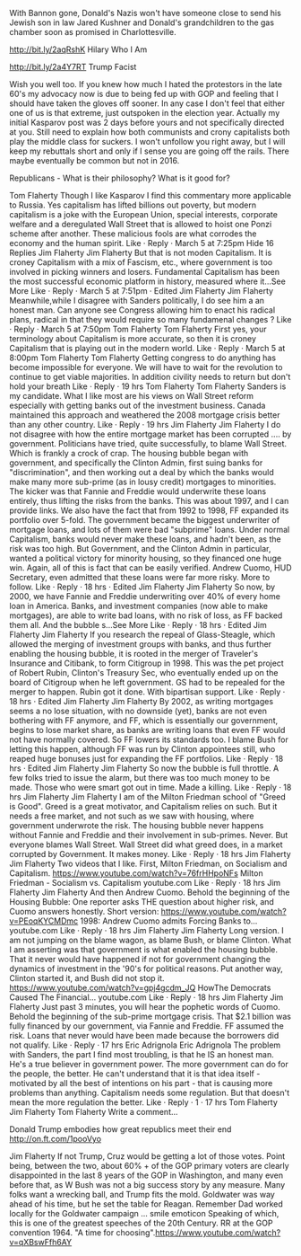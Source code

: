 

With Bannon gone, Donald's Nazis won't have someone close to send his Jewish son in law Jared Kushner and Donald's grandchildren to the gas chamber soon as promised in Charlottesville.


http://bit.ly/2aqRshK Hilary Who I Am

http://bit.ly/2a4Y7RT  Trump Facist

Wish you well too. If you knew how much I hated the protestors in the late 60's my advocacy now is due to being fed up with GOP and feeling that I should have taken the gloves off sooner. In any case I don't feel that either one of us is that extreme, just outspoken in the election year.  Actually my initial Kasparov post was  2 days before yours and not specifically directed at you. Still need to explain how both communists and crony capitalists both play the middle class for suckers. I won't unfollow you right away, but I will keep my rebuttals short and only if I sense you are going off the rails. There maybe eventually be common but not in 2016.


Republicans - What is their philosophy?
              What is it good for?

Tom Flaherty Though I like Kasparov I find this commentary more applicable to Russia. Yes capitalism has lifted billions out poverty, but modern capitalism is a joke with the European Union, special interests, corporate welfare and a deregulated Wall Street that is allowed to hoist one Ponzi scheme after another. These malicious fools are what corrodes the economy and the human spirit.
Like · Reply · March 5 at 7:25pm
Hide 16 Replies
Jim Flaherty
Jim Flaherty But that is not moden Capitalism. It is croney Capitalism with a mix of Fascism, etc., where government is too involved in picking winners and losers. Fundamental Capitalism has been the most successful economic platform in history, measured where it...See More
Like · Reply · March 5 at 7:51pm · Edited
Jim Flaherty
Jim Flaherty Meanwhile,while I disagree with Sanders politically, I do see him a an honest man. Can anyone see Congress allowing him to enact his radical plans, radical in that they would require so many fundamenal changes ?
Like · Reply · March 5 at 7:50pm
Tom Flaherty
Tom Flaherty First yes, your terminology about Capitalism is more accurate, so then it is croney Capitalism that is playing out in the modern world.
Like · Reply · March 5 at 8:00pm
Tom Flaherty
Tom Flaherty Getting congress to do anything has become impossible for everyone. We will have to wait for the revolution to continue to get viable majorities. In addition civility needs to return but don't hold your breath
Like · Reply · 19 hrs
Tom Flaherty
Tom Flaherty Sanders is my candidate. What I like most are his views on Wall Street reform especially with getting banks out of the investment business. Canada maintained this approach and weathered the 2008 mortgage crisis better than any other country.
Like · Reply · 19 hrs
Jim Flaherty
Jim Flaherty I do not disagree with how the entire mortgage market has been corrupted .... by government. Politicians have tried, quite successfully, to blame Wall Street. Which is frankly a crock of crap. The housing bubble began with government, and specifically the Clinton Admin, first suing banks for "discrimination", and then working out a deal by which the banks would make many more sub-prime (as in lousy credit) mortgages to minorities. The kicker was that Fannie and Freddie would underwrite these loans entirely, thus lifting the risks from the banks. This was about 1997, and I can provide links. We also have the fact that from 1992 to 1998, FF expanded its portfolio over 5-fold. The government became the biggest underwriter of mortgage loans, and lots of them were bad "subprime" loans. Under normal Capitalism, banks would never make these loans, and hadn't been, as the risk was too high. But Government, and the Clinton Admin in particular, wanted a political victory for minority housing, so they financed one huge win. Again, all of this is fact that can be easily verified. Andrew Cuomo, HUD Secretary, even admitted that these loans were far more risky. More to follow.
Like · Reply · 18 hrs · Edited
Jim Flaherty
Jim Flaherty So now, by 2000, we have Fannie and Freddie underwriting over 40% of every home loan in America. Banks, and investment companies (now able to make mortgages), are able to write bad loans, with no risk of loss, as FF backed them all. And the bubble s...See More
Like · Reply · 18 hrs · Edited
Jim Flaherty
Jim Flaherty If you research the repeal of Glass-Steagle, which allowed the merging of investment groups with banks, and thus further enabling the housing bubble, it is rooted in the merger of Traveler's Insurance and Citibank, to form Citigroup in 1998. This was the pet project of Robert Rubin, Clinton's Treasury Sec, who eventually ended up on the board of Citigroup when he left government. GS had to be repealed for the merger to happen. Rubin got it done. With bipartisan support.
Like · Reply · 18 hrs · Edited
Jim Flaherty
Jim Flaherty By 2002, as writing mortgages seems a no lose situation, with no downside (yet), banks are not even bothering with FF anymore, and FF, which is essentially our government, begins to lose market share, as banks are writing loans that even FF would not have normally covered. So FF lowers its standards too. I blame Bush for letting this happen, although FF was run by Clinton appointees still, who reaped huge bonuses just for expanding the FF portfolios.
Like · Reply · 18 hrs · Edited
Jim Flaherty
Jim Flaherty So now the bubble is full throttle. A few folks tried to issue the alarm, but there was too much money to be made. Those who were smart got out in time. Made a killing.
Like · Reply · 18 hrs
Jim Flaherty
Jim Flaherty I am of the Milton Friedman school of "Greed is Good". Greed is a great motivator, and Capitalism relies on such. But it needs a free market, and not such as we saw with housing, where government underwrote the risk. The housing bubble never happens without Fannie and Freddie and their involvement in sub-primes. Never. But everyone blames Wall Street. Wall Street did what greed does, in a market corrupted by Government. It makes money.
Like · Reply · 18 hrs
Jim Flaherty
Jim Flaherty Two videos that I like. First, Milton Friedman, on Socialism and Capitalism. https://www.youtube.com/watch?v=76frHHpoNFs
Milton Friedman - Socialism vs. Capitalism
youtube.com
Like · Reply · 18 hrs
Jim Flaherty
Jim Flaherty And then Andrew Cuomo. Behold the beginning of the Housing Bubble: One reporter asks THE question about higher risk, and Cuomo answers honestly. Short version: https://www.youtube.com/watch?v=PEoqKYCMDmc
1998: Andrew Cuomo admits Forcing Banks to…
youtube.com
Like · Reply · 18 hrs
Jim Flaherty
Jim Flaherty Long version. I am not jumping on the blame wagon, as blame Bush, or blame Clinton. What I am asserting was that government is what enabled the housing bubble. That it never would have happened if not for government changing the dynamics of investment in the '90's for political reasons. Put another way, Clinton started it, and Bush did not stop it. https://www.youtube.com/watch?v=gpj4gcdm_JQ
HowThe Democrats Caused The Financial…
youtube.com
Like · Reply · 18 hrs
Jim Flaherty
Jim Flaherty Just past 3 minutes, you will hear the pophetic words of Cuomo. Behold the beginning of the sub-prime mortgage crisis. That $2.1 billion was fully financed by our government, via Fannie and Freddie. FF assumed the risk. Loans that never would have been made because the borrowers did not qualify.
Like · Reply · 17 hrs
Eric Adrignola
Eric Adrignola The problem with Sanders, the part I find most troubling, is that he IS an honest man. He's a true believer in government power. The more government can do for the people, the better. He can't understand that it is that idea itself - motivated by all the best of intentions on his part - that is causing more problems than anything. Capitalism needs some regulation. But that doesn't mean the more regulation the better.
Like · Reply · 1 · 17 hrs
Tom Flaherty
Jim Flaherty 
Tom Flaherty
Write a comment...







Donald Trump embodies how great republics meet their end
http://on.ft.com/1pooVyo

Jim Flaherty If not Trump, Cruz would be getting a lot of those votes. Point being, between the two, about 60% + of the GOP primary voters are clearly disappointed in the last 8 years of the GOP in Washington, and many even before that, as W Bush was not a big success story by any measure. Many folks want a wrecking ball, and Trump fits the mold. Goldwater was way ahead of his time, but he set the table for Reagan. Remember Dad worked locally for the Goldwater campaign ... smile emoticon Speaking of which, this is one of the greatest speeches of the 20th Century. RR at the GOP convention 1964. "A time for choosing".https://www.youtube.com/watch?v=qXBswFfh6AY


